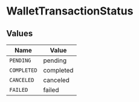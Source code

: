 # WalletTransactionStatus


## Values

| Name        | Value       |
| ----------- | ----------- |
| `PENDING`   | pending     |
| `COMPLETED` | completed   |
| `CANCELED`  | canceled    |
| `FAILED`    | failed      |